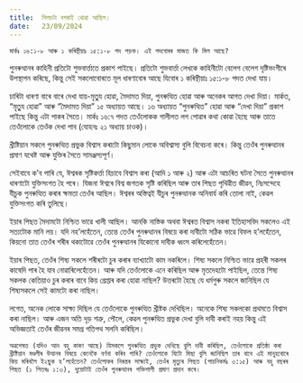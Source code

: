 ```yaml
---
title:  শিলচটা বগৰাই থোৱা আছিল।
date:   23/09/2024
---
```


`মাৰ্কঃ ১৬:১-৮ আৰু ১ কৰিন্থীয়াঃ ১৫:১-৮ পদ পড়ক। এই পদবোৰৰ মাজত কি মিল আছে?`

পুনৰুত্থানৰ কাহিনী প্ৰতিটো শুভবাৰ্ত্তাতে প্ৰকাশ পাইছে। প্ৰতিটো শুভবাৰ্ত্তা লেখকে কাহিনীটো বেলেগ বেলেগ দৃষ্টিভংগীৰে উপস্থাপন কৰিছে, কিন্তু সেই সকলোবোৰতে মূল ধাৰণাবোৰ আছে যিবোৰ ১ কৰিন্থীয়াঃ ১৫:১-৮ পদত দেখা যায়।

চাৰিটা ধাৰণা বাৰে বাৰে দেখা যায়-মৃতু্য হোৱা, মৈদামত দিয়া, পুনৰুত্থিত হোৱা আৰু অনেকৰ আগত দেখা দিয়া। মাৰ্কত, “মৃতু্য হোৱা” আৰু “মৈদামত দিয়া” ১৫ অধ্যায়ত আছে। ১৬ অধ্যায়ত “পুনৰুত্থিত” হোৱা আৰু “দেখা দিয়া” প্ৰকাশ পাইছে কিন্তু এটা পাকৰ সৈতে। মাৰ্কঃ ১৬:৭ পদত তেওঁলোকক গালীলত লগ পোৱাৰ কথা কোৱা হৈছে আৰু তাতে তেওঁলোকে তেওঁক দেখা পাব (যোহনঃ ২১ অধ্যায় চাওক)।

খ্ৰীষ্টিয়ান সকলে পুনৰুত্থিত প্ৰভুক বিশ্বাস কৰাটো কিছুমান লোকে অবিশ্বাস্য বুলি বিবেচনা কৰে। কিন্তু তেওঁৰ পুনৰুত্থানৰ প্ৰমাণ যথেষ্ট আৰু যুক্তিৰ সৈতে সামঞ্জস্যপূৰ্ণ।

সেইবাবে ক’ব পাৰি যে, ঈশ্বৰক সৃষ্টিকৰ্ত্তা হিচাবে বিশ্বাস কৰা (আদি ১ আৰু ২) আৰু এটা আচৰিত ঘটনা সৈতে পুনৰুত্থানৰ ধাৰণাটো যুক্তিসংগত হৈ পৰে। যিজনা ঈশ্বৰে বিশ্ব জগতক সৃষ্টি কৰিছিল আৰু তাৰ পিছত পৃথিৱীত জীৱন, নিঃসন্দেহে যীচুক পুনৰুত্থিত কৰাৰ ক্ষমতা তেওঁৰ আছিল। ঈশ্বৰৰ অস্তিত্বই যীচুৰ পুনৰুত্থানক অনিবাৰ্য কৰি তোলা নাই, কেৱল যুক্তিসংগত কৰি তুলিছে।

ইয়াৰ পিছত মৈদামটো নিশ্চিত ভাৱে খালী আছিল। আনকি নাস্তিক অথবা ঈশ্বৰত বিশ্বাস নকৰা ইতিহাসবিদ সকলেও এই সত্যটোক মানি লয়। যদি নহ’লহেঁতেন, তেন্তে তেওঁৰ পুনৰুত্থানৰ বিষয়ে কৰা দাবীটো সঠিক ভাৱে বিফল হ’লহেঁতেন, কিয়নো তাত তেওঁৰ শৰীৰ থকাটোৱে তেওঁৰ পুনৰুত্থানৰ যিকোনো দাবীক ধ্বংস কৰিলেহেঁতেন।

ইয়াৰ পিছত, তেওঁৰ শিষ্য সকলে শৰীৰটো চুৰ কৰাৰ ব্যাখ্যাটো কাম নকৰিলে। শিষ্য সকলে নিশ্চিত ভাৱে প্ৰহৰী সকলৰ কাষেদি পাৰ হৈ যাব নোৱাৰিলেহেঁতেন। আৰু যদি তেওঁলোকে এনে কৰিছিল আৰু মৃতদেহটো পাইছিল, তেন্তে শিষ্য সকলক কেতিয়াও চুৰ কৰাৰ বাবে কিয় গ্ৰেপ্তাৰ কৰা হোৱা নাছিল? উত্তৰটো হৈছে যে ধৰ্মগুৰু সকলে জানিছিল যে শিষ্যসকলে সেই কামটো কৰা নাছিল।

লগেত, অনেক লোকে সাক্ষ্য দিছিল যে তেওঁলোকে পুনৰুত্থিত খ্ৰীষ্টক দেখিছিল। অনেকে শিষ্য সকলকো প্ৰথমতে বিশ্বাস কৰা নাছিল। আৰু এজন অতি দৃড় শত্ৰু, পৌলে, কেৱল পুনৰুত্থিত প্ৰভুক দেখা বুলি দাবী কৰাই নহয় কিন্তু এই অভিজ্ঞতাই তেওঁৰ জীৱনৰ সমগ্ৰ গতিপথ সলনি কৰিছিল।

`অৱশেষত (যদিও আন বহু কাৰণ আছে) যিসকলে পুনৰুত্থিত প্ৰভুক দেখিছে বুলি দাবী কৰিছিল, তেওঁলোকে প্ৰতিষ্ঠা কৰা খ্ৰীষ্টিয়ান মণ্ডলীৰ উত্থানৰ বিষয়ে কেনেকৈ বৰ্ণনা কৰিব পাৰি? তেওঁলোকে যিটো মিছা বুলি জানিছিল তাৰ বাবে এই মানুহবোৰে কিয় মৰিবলৈ ই২ছুক হ’লহেঁতেন? তেওঁলোকৰ নিৰন্তৰ সাক্ষ্যই, তেওঁৰ মৃত্যুৰ পিছত (পাচনিকৰ্মঃ ৩:১৫) আৰু বহু বছৰৰ পিছত (১ পিতৰঃ ১:৩), দুয়োটাই তেওঁৰ পুনৰুত্থানৰ শক্তিশালী প্ৰমাণ প্ৰদান কৰে।`